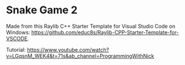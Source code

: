 # Snake Game 2

Made from this Raylib C++ Starter Template for Visual Studio Code on Windows:
https://github.com/educ8s/Raylib-CPP-Starter-Template-for-VSCODE. </br>

Tutorial: https://www.youtube.com/watch?v=LGqsnM_WEK4&t=71s&ab_channel=ProgrammingWithNick

